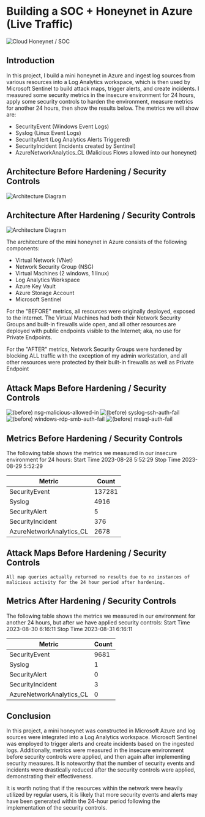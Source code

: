 # Building a SOC + Honeynet in Azure (Live Traffic)
![Cloud Honeynet / SOC](https://i.imgur.com/ZWxe03e.jpg)

## Introduction

In this project, I build a mini honeynet in Azure and ingest log sources from various resources into a Log Analytics workspace, which is then used by Microsoft Sentinel to build attack maps, trigger alerts, and create incidents. I measured some security metrics in the insecure environment for 24 hours, apply some security controls to harden the environment, measure metrics for another 24 hours, then show the results below. The metrics we will show are:

- SecurityEvent (Windows Event Logs)
- Syslog (Linux Event Logs)
- SecurityAlert (Log Analytics Alerts Triggered)
- SecurityIncident (Incidents created by Sentinel)
- AzureNetworkAnalytics_CL (Malicious Flows allowed into our honeynet)

## Architecture Before Hardening / Security Controls
![Architecture Diagram](https://i.imgur.com/aBDwnKb.jpg)

## Architecture After Hardening / Security Controls
![Architecture Diagram](https://i.imgur.com/YQNa9Pp.jpg)

The architecture of the mini honeynet in Azure consists of the following components:

- Virtual Network (VNet)
- Network Security Group (NSG)
- Virtual Machines (2 windows, 1 linux)
- Log Analytics Workspace
- Azure Key Vault
- Azure Storage Account
- Microsoft Sentinel

For the "BEFORE" metrics, all resources were originally deployed, exposed to the internet. The Virtual Machines had both their Network Security Groups and built-in firewalls wide open, and all other resources are deployed with public endpoints visible to the Internet; aka, no use for Private Endpoints.

For the "AFTER" metrics, Network Security Groups were hardened by blocking ALL traffic with the exception of my admin workstation, and all other resources were protected by their built-in firewalls as well as Private Endpoint

## Attack Maps Before Hardening / Security Controls
![(before) nsg-malicious-allowed-in](https://github.com/jedioverlander/Cloud-SOC/assets/143690773/baef3b1c-4fa9-4b83-a8f7-2fd5d82c3a7b)
![(before) syslog-ssh-auth-fail](https://github.com/jedioverlander/Cloud-SOC/assets/143690773/2ad950be-0a67-4665-ba64-facba7f18ec7)
![(before) windows-rdp-smb-auth-fail](https://github.com/jedioverlander/Cloud-SOC/assets/143690773/ad8784ca-8027-4608-bcbe-749f9f64d504)
![(before) mssql-auth-fail](https://github.com/jedioverlander/Cloud-SOC/assets/143690773/e9595d82-5302-4682-b753-37b1f90b795a)


## Metrics Before Hardening / Security Controls

The following table shows the metrics we measured in our insecure environment for 24 hours:
Start Time 2023-08-28 5:52:29
Stop Time 2023-08-29 5:52:29

| Metric                   | Count
| ------------------------ | -----
| SecurityEvent            | 137281
| Syslog                   | 4916
| SecurityAlert            | 5
| SecurityIncident         | 376
| AzureNetworkAnalytics_CL | 2678

## Attack Maps Before Hardening / Security Controls

```All map queries actually returned no results due to no instances of malicious activity for the 24 hour period after hardening.```

## Metrics After Hardening / Security Controls

The following table shows the metrics we measured in our environment for another 24 hours, but after we have applied security controls:
Start Time 2023-08-30 6:16:11
Stop Time	2023-08-31 6:16:11

| Metric                   | Count
| ------------------------ | -----
| SecurityEvent            | 9681
| Syslog                   | 1
| SecurityAlert            | 0
| SecurityIncident         | 3
| AzureNetworkAnalytics_CL | 0

## Conclusion

In this project, a mini honeynet was constructed in Microsoft Azure and log sources were integrated into a Log Analytics workspace. Microsoft Sentinel was employed to trigger alerts and create incidents based on the ingested logs. Additionally, metrics were measured in the insecure environment before security controls were applied, and then again after implementing security measures. It is noteworthy that the number of security events and incidents were drastically reduced after the security controls were applied, demonstrating their effectiveness.

It is worth noting that if the resources within the network were heavily utilized by regular users, it is likely that more security events and alerts may have been generated within the 24-hour period following the implementation of the security controls.
